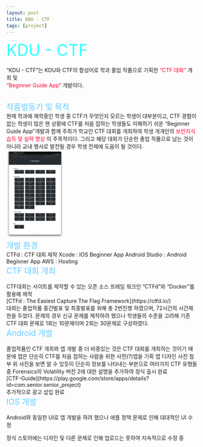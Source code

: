 ```yaml
---
layout: post
title: KDU - CTF
tags: [project]
---
```


<span style="font-size:3em; color:#33FFFF;">KDU - CTF</span>
<br>     
“KDU - CTF“는 KDU와 CTF의 합성어로 학과 졸업 작품으로 기획한
<span style="font-size:1em; color:#FF0033;">“CTF 대회”</span> 
개최 및   
<span style="font-size:1em; color:#FF0033;">“Beginner Guide App”</span>
 개발이다. 

<br>
<span style="font-size:1.5em; color:#66CCFF;">작품발동기 및 목적</span>    
<br>
현재 학과에 재학중인 학생 중 CTF가 무엇인지 모르는 학생이 대부분이고, CTF 경험이 없는 학생이 많은 현 상황에 CTF를 처음 잡하는 학생들도 이해하기 쉬운 “Beginner Guide App”개발과 함께 주최가 학교인 CTF 대회를 개최하여 학생 개개인의 
<span style="font-size:1em; color:#FF0033;">보안지식 습득 및 실력 향상</span>
이 주목적이다.   
그리고 해당 대회가 단순한 졸업 작품으로 남는 것이 아니라 교내 행사로 발전될 경우 학생 전체에 도움이 될 것이다.
<br>
<img src="https://github.com/Accio3014/senior-project-2022/blob/main/KDU-CTF/Image/9-problem-set-up.png" width="30%">

<br>
<span style="font-size:1.5em; color:#66CCFF;">개발 환경</span>
<br>
CTFd : CTF 대회 제작   
Xcode : IOS Beginner App   
Android Studio : Android Beginner App   
AWS : Hosting

<!--<br>-->
<!--<span style="font-size:2em; color:#99FFCC;">개발</span>-->
<br>
<span style="font-size:1.5em; color:#66CCFF;">CTF 대회 개최</span>
<br>
<br>
CTF대회는 사이트를 제작할 수 있는 오픈 소스 프레임 워크인 “CTFd”와 “Docker”를 활용해 제작
<br>   
[CTFd : The Easiest Capture The Flag Framework](https://ctfd.io/)
<br>   
대회는 졸업작품 중간발표 및 최종발표를 위해 총 2번진행 하였으며, 72시간의 시간제한을 두었다. 문제의 경우 신규 문제를 제작하려 했으나 학생들의 수준을 고려해 기존 CTF 대회 문제로 1회는 10문제이며 2회는 30문제로 구성하였다.
   
<br>
<span style="font-size:1.5em; color:#66CCFF;">Android 개발</span>
<br>
<br>
졸업작품인 CTF 개최와 앱 개발 중 더 비중있는 것은 CTF 대회를 개최하는 것이기 때문에 앱은 단순히 CTF를 처음 접하는 사람을 위한 사전(?)앱을 기획   
앱 디자인 사진 첨부   
위 사진을 보면 알 수 있듯이 단순히 정보를 나타내는 부분으로 여러가지 CTF 유형들 중 Forensics의 Volatility 버전 2에 대한 설명을 추가하여 정식 출시 완료   
<br>
[CTF-Guide](https://play.google.com/store/apps/details?id=com.senior.senior_project)
<br>   
추가적으로 광고 삽입 완료

<br>
<span style="font-size:1.5em; color:#66CCFF;">IOS 개발</span>
<br>
<br> 
Android와 동일한 UI로 앱 개발을 하려 했으나 애플 정책 문제로 인해 대대적인 UI 수정

정식 스토어에는 디자인 및 다른 문제로 인해 업로드는 못하여 지속적으로 수정 중
